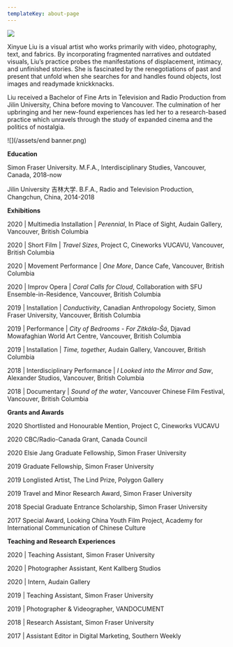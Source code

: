 ```yaml
---
templateKey: about-page
---
```

![](/assets/banner.png)

Xinyue Liu is a visual artist who works primarily with video, photography, text, and fabrics. By incorporating fragmented narratives and outdated visuals, Liu’s practice probes the manifestations of displacement, intimacy, and unfinished stories. She is fascinated by the renegotiations of past and present that unfold when she searches for and handles found objects, lost images and readymade knickknacks.

Liu received a Bachelor of Fine Arts in Television and Radio Production from Jilin University, China before moving to Vancouver. The culmination of her upbringing and her new-found experiences has led her to a research-based practice which unravels through the study of expanded cinema and the politics of nostalgia.

![](/assets/end banner.png)

**Education**

Simon Fraser University. M.F.A., Interdisciplinary Studies, Vancouver, Canada, 2018-now

Jilin University 吉林大学. B.F.A., Radio and Television Production, Changchun, China, 2014-2018

<div class="lines-1"></div>

**Exhibitions**

2020 | Multimedia Installation | *Perennial*, In Place of Sight, Audain Gallery, Vancouver, British Columbia

2020 | Short Film | *Travel Sizes*, Project C, Cineworks VUCAVU, Vancouver, British Columbia

2020 | Movement Performance | *One More*, Dance Cafe, Vancouver, British Columbia

2020 | Improv Opera | *Coral Calls for Cloud*, Collaboration with SFU Ensemble-in-Residence, Vancouver, British Columbia

2019 | Installation | *Conductivity*, Canadian Anthropology Society, Simon Fraser University, Vancouver, British Columbia

2019 | Performance | *City of Bedrooms - For Zitkála-Šá*, Djavad Mowafaghian World Art Centre, Vancouver, British Columbia

2019 | Installation | *Time, togethe*r, Audain Gallery, Vancouver, British Columbia

2018 | Interdisciplinary Performance | *I Looked into the Mirror and Saw*, Alexander Studios, Vancouver, British Columbia

2018 | Documentary | *Sound of the water*, Vancouver Chinese Film Festival, Vancouver, British Columbia

<div class="lines-1"></div>

**Grants and Awards**

2020 Shortlisted and Honourable Mention, Project C, Cineworks VUCAVU

2020 CBC/Radio-Canada Grant, Canada Council

2020 Elsie Jang Graduate Fellowship, Simon Fraser University

2019 Graduate Fellowship, Simon Fraser University

2019 Longlisted Artist, The Lind Prize, Polygon Gallery

2019 Travel and Minor Research Award, Simon Fraser University 

2018 Special Graduate Entrance Scholarship, Simon Fraser University

2017 Special Award, Looking China Youth Film Project, Academy for International Communication of Chinese Culture

<div class="lines-1"></div>

**Teaching and Research Experiences**

2020 | Teaching Assistant, Simon Fraser University

2020 | Photographer Assistant, Kent Kallberg Studios

2020 | Intern, Audain Gallery 

2019 | Teaching Assistant, Simon Fraser University

2019 | Photographer & Videographer, VANDOCUMENT

2018 | Research Assistant, Simon Fraser University

2017 | Assistant Editor in Digital Marketing, Southern Weekly

<div class="lines-5"></div>